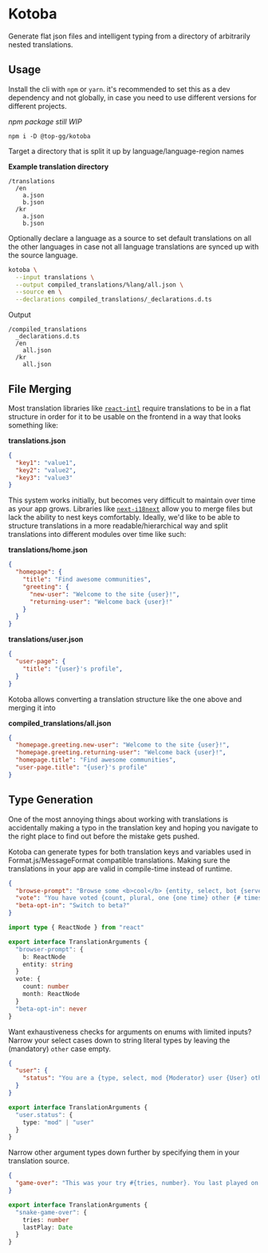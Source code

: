 # Kotoba

Generate flat json files and intelligent typing from a directory of arbitrarily nested translations. 

## Usage
Install the cli with `npm` or `yarn`. it's recommended to set this as a dev dependency and not globally, in case you need to use different versions for different projects.

_npm package still WIP_
```
npm i -D @top-gg/kotoba
```

Target a directory that is split it up by language/language-region names

**Example translation directory**
```
/translations
  /en
    a.json
    b.json
  /kr
    a.json
    b.json
```

Optionally declare a language as a source to set default translations on all the other languages in case not all language translations are synced up with the source language.
```bash
kotoba \
  --input translations \
  --output compiled_translations/%lang/all.json \
  --source en \
  --declarations compiled_translations/_declarations.d.ts
```

Output
```
/compiled_translations
  _declarations.d.ts
  /en
    all.json
  /kr
    all.json
```

## File Merging

Most translation libraries like [`react-intl`](https://github.com/formatjs/formatjs) require translations to be in a flat structure in order for it to be usable on the frontend in a way that looks something like:

**translations.json**
```json
{
  "key1": "value1",
  "key2": "value2",
  "key3": "value3"
}
```

This system works initially, but becomes very difficult to maintain over time as your app grows. Libraries like [`next-i18next`](https://github.com/isaachinman/next-i18next) allow you to merge files but lack the ability to nest keys comfortably. Ideally, we'd like to be able to structure translations in a more readable/hierarchical way and split translations into different modules over time like such:

**translations/home.json**
```json
{
  "homepage": {
    "title": "Find awesome communities",
    "greeting": {
      "new-user": "Welcome to the site {user}!",
      "returning-user": "Welcome back {user}!"
    }
  }
}
```

**translations/user.json**
```json
{
  "user-page": {
    "title": "{user}'s profile",
  }
}
```

Kotoba allows converting a translation structure like the one above and merging it into

**compiled_translations/all.json**
```json
{
  "homepage.greeting.new-user": "Welcome to the site {user}!",
  "homepage.greeting.returning-user": "Welcome back {user}!",
  "homepage.title": "Find awesome communities",
  "user-page.title": "{user}'s profile"
}
```

## Type Generation

One of the most annoying things about working with translations is accidentally making a typo in the translation key and hoping you navigate to the right place to find out before the mistake gets pushed.

Kotoba can generate types for both translation keys and variables used in Format.js/MessageFormat compatible translations. Making sure the translations in your app are valid in compile-time instead of runtime.

```json
{
  "browse-prompt": "Browse some <b>cool</b> {entity, select, bot {servers} server {servers} other {stuff}}!",
  "vote": "You have voted {count, plural, one {one time} other {# times}} in {month}",
  "beta-opt-in": "Switch to beta?"
}
```

```ts
import type { ReactNode } from "react"

export interface TranslationArguments {
  "browser-prompt": {
    b: ReactNode
    entity: string
  }
  vote: {
    count: number
    month: ReactNode
  }
  "beta-opt-in": never
}
```

Want exhaustiveness checks for arguments on enums with limited inputs? Narrow your select cases down to string literal types by leaving the (mandatory) `other` case empty.

```json
{
  "user": {
    "status": "You are a {type, select, mod {Moderator} user {User} other {}}",
  }
}
```

```ts
export interface TranslationArguments {
  "user.status": {
    type: "mod" | "user"
  }
}
```
Narrow other argument types down further by specifying them in your translation source. 

```json
{
  "game-over": "This was your try #{tries, number}. You last played on {lastPlay, date}"
}
```

```ts
export interface TranslationArguments {
  "snake-game-over": {
    tries: number
    lastPlay: Date
  }
}
```
